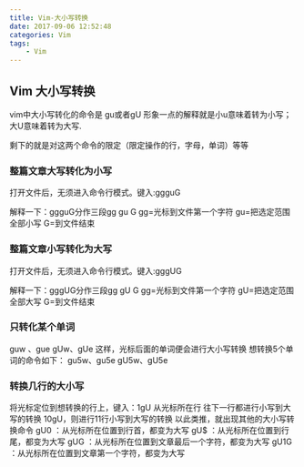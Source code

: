 ```yaml
---
title: Vim-大小写转换
date: 2017-09-06 12:52:48
categories: Vim
tags:
    - Vim
---
```


## Vim 大小写转换

vim中大小写转化的命令是
gu或者gU
形象一点的解释就是小u意味着转为小写；大U意味着转为大写.

剩下的就是对这两个命令的限定（限定操作的行，字母，单词）等等

### 整篇文章大写转化为小写
打开文件后，无须进入命令行模式。键入:ggguG 

解释一下：ggguG分作三段gg gu G
gg=光标到文件第一个字符
gu=把选定范围全部小写
G=到文件结束

### 整篇文章小写转化为大写
打开文件后，无须进入命令行模式。键入:gggUG 

解释一下：gggUG分作三段gg gU G
gg=光标到文件第一个字符
gU=把选定范围全部大写
G=到文件结束

### 只转化某个单词
guw 、gue
gUw、gUe
这样，光标后面的单词便会进行大小写转换
想转换5个单词的命令如下：
gu5w、gu5e
gU5w、gU5e

### 转换几行的大小写
将光标定位到想转换的行上，键入：1gU 从光标所在行 往下一行都进行小写到大写的转换
10gU，则进行11行小写到大写的转换
以此类推，就出现其他的大小写转换命令
gU0        ：从光标所在位置到行首，都变为大写
gU$        ：从光标所在位置到行尾，都变为大写
gUG        ：从光标所在位置到文章最后一个字符，都变为大写
gU1G      ：从光标所在位置到文章第一个字符，都变为大写
